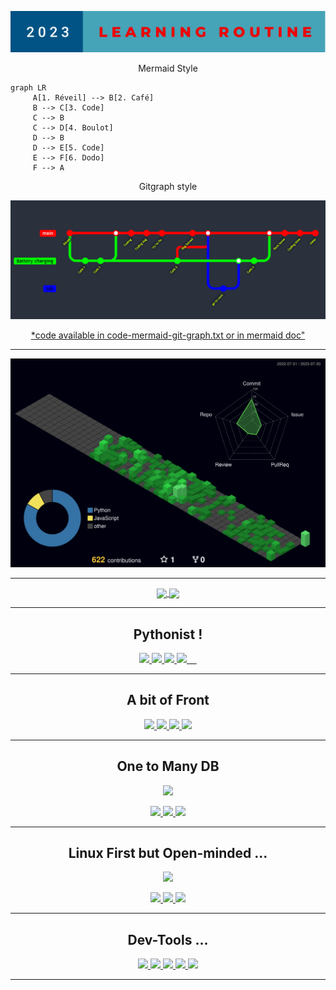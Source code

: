 <p align="center">
  <img src="routine.svg">
</p>

<p align="center"> Mermaid Style</p>

```mermaid
graph LR
     A[1. Réveil] --> B[2. Café]
     B --> C[3. Code]
     C --> B
     C --> D[4. Boulot]
     D --> B
     D --> E[5. Code]
     E --> F[6. Dodo]
     F --> A
```
<p align="center"> Gitgraph style</p>
<p align="center">
  <img src="gitgraph.png">
</p>

<p align="center">
<a href="https://mermaid.js.org/syntax/gitgraph.html"/ > *code available in code-mermaid-git-graph.txt or in mermaid doc"</a>
</p>

---------

![](profile-3d-contrib/profile-night-green.svg)


-----------


<p align=center>
<a href="https://streak-stats.demolab.com/?user=LGD-P&theme=radical">
  <img height=200 align="center" src="https://streak-stats.demolab.com/?user=LGD-P&theme=radical" />
</a>
<a href="https://github-readme-stats.vercel.app/api/top-langs/?username=LGD-P&theme=radical">
  <img height=200 align="center" src="https://github-readme-stats.vercel.app/api/top-langs/?username=LGD-P&theme=radical" />
</a>
</p>

----------

<h2 align=center> Pythonist !</h2>
<p align=center >
  <a href="https://www.python.org/">
  	<img src= "https://cdn.jsdelivr.net/gh/devicons/devicon/icons/python/python-original-wordmark.svg" width="60">
  </a>
  <a href="https://pypi.org/">
    <img src="https://pypi.org/static/images/logo-small.2a411bc6.svg" width=60>
  </a>
  <a href="https://www.djangoproject.com/">
    <img src= 'https://soshace.com/wp-content/uploads/2021/01/879-png-3.png' width=135/>
  </a>
  <a href="https://www.selenium.dev/">
    <img src= "https://cdn.jsdelivr.net/gh/devicons/devicon/icons/selenium/selenium-original.svg" width="60">    
  </a>
</p>

----------

<h2 align=center> A bit of Front </h2>
<p align=center>
  <a href="https://developer.mozilla.org/en-US/docs/Web/JavaScript">
    <img src= "https://cdn.jsdelivr.net/gh/devicons/devicon/icons/javascript/javascript-original.svg" width="60">
  </a>
  <a href="https://developer.mozilla.org/en-US/docs/Web/Guide/HTML/HTML5">
    <img src= "https://cdn.jsdelivr.net/gh/devicons/devicon/icons/html5/html5-original.svg" width="60">
  </a>
   <a href="https://developer.mozilla.org/en-US/docs/Web/CSS">
    <img src= "https://cdn.jsdelivr.net/gh/devicons/devicon/icons/css3/css3-original.svg" width="60">
  </a>
  <a href="https://getbootstrap.com/">
    <img src="https://cdn.jsdelivr.net/gh/devicons/devicon/icons/bootstrap/bootstrap-original-wordmark.svg"  width=60/>
  </a>
</p>

----------

<h2 align=center> One to Many DB  </h2>
<p align=center>
  <a href="https://dbeaver.io/">
    <img src ="https://dbeaver.io/wp-content/uploads/2015/09/beaver-head.png" width=60>
  </a>
<p>
<p align=center>
  <a href="https://www.sqlite.org/">
    <img src="https://cdn.jsdelivr.net/gh/devicons/devicon/icons/sqlite/sqlite-original-wordmark.svg"  width=100>
  </a>
  <a href="https://www.postgresql.org/">
    <img src="https://cdn.jsdelivr.net/gh/devicons/devicon/icons/postgresql/postgresql-original-wordmark.svg" width="85">
  </a>
  <a href="https://www.mysql.com/">
    <img src="https://cdn.jsdelivr.net/gh/devicons/devicon/icons/mysql/mysql-original-wordmark.svg" width=90/>
  </a>
</p>

----------

<h2 align=center> Linux First but Open-minded ...</h2>
<p align=center>
  <a href="https://www.vmware.com/">
    <img src="https://cdn2.iconfinder.com/data/icons/icons-mega-pack-1-and-2/256/VMware_Workstation.png" width=60>
  </a>
</p>
<p align=center>
  <a href="https://linuxmint.com/">
    <img src= "https://cdn.jsdelivr.net/gh/devicons/devicon/icons/linux/linux-original.svg" width="60">
  </a>
  <a href="https://www.microsoft.com/en-us/windows/windows-11">
    <img src="https://cdn.jsdelivr.net/gh/devicons/devicon/icons/windows8/windows8-original.svg" width =60/>
  </a>
   <a href="https://support.apple.com/macos/">
    <img src="https://cdn1.iconfinder.com/data/icons/logos-brands-1/24/logo_brand_brands_logos_apple_ios-512.png" width=60> 
  </a>
</p>

----------

<h2 align=center> Dev-Tools ...</h2>
  <p align=center>
  <a href="https://code.visualstudio.com/">
    <img src="https://cdn.jsdelivr.net/gh/devicons/devicon/icons/vscode/vscode-original-wordmark.svg"  width =60/>
  </a>
   <a href="https://git-scm.com/">
    <img src= "https://cdn.jsdelivr.net/gh/devicons/devicon/icons/git/git-original.svg" width="60">
  </a>
  <a href="https://www.postman.com/">
    <img src="https://www.vectorlogo.zone/logos/getpostman/getpostman-icon.svg"  width=60/>
  </a>
  <a href="https://en.wikipedia.org/wiki/Bash_(Unix_shell)">
    <img src= "https://cdn.jsdelivr.net/gh/devicons/devicon/icons/bash/bash-original.svg" width="65">
  </a>
   <a href="https://obsidian.md/">
    <img src="https://seeklogo.com/images/O/obsidian-2023-logo-2FF21CF604-seeklogo.com.png" width=45>
  </a>
</p>

----------



